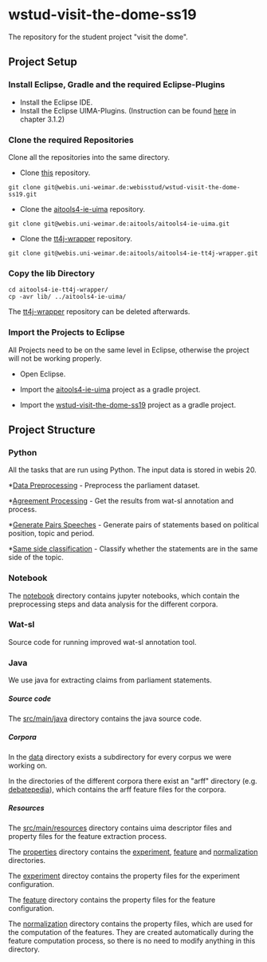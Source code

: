 # wstud-visit-the-dome-ss19

The repository for the student project "visit the dome".

## Project Setup

### Install Eclipse, Gradle and the required Eclipse-Plugins

* Install the Eclipse IDE.
* Install the Eclipse UIMA-Plugins. (Instruction can be found [here](https://git.webis.de/webisstud/wstud-visit-the-dome-ss19/blob/master/documentation/overview_and_setup.pdf) in chapter 3.1.2)

### Clone the required Repositories

Clone all the repositories into the same directory.

* Clone [this](https://git.webis.de/webisstud/wstud-visit-the-dome-ss19) repository.
```
git clone git@webis.uni-weimar.de:webisstud/wstud-visit-the-dome-ss19.git
```

* Clone the [aitools4-ie-uima](https://git.webis.de/aitools/aitools4-ie-uima) repository.
```
git clone git@webis.uni-weimar.de:aitools/aitools4-ie-uima.git
```

* Clone the [tt4j-wrapper](https://git.webis.de/aitools/aitools4-ie-tt4j-wrapper) repository.
```
git clone git@webis.uni-weimar.de:aitools/aitools4-ie-tt4j-wrapper.git
```

### Copy the lib Directory

```
cd aitools4-ie-tt4j-wrapper/
cp -avr lib/ ../aitools4-ie-uima/

```
The [tt4j-wrapper](https://git.webis.de/aitools/aitools4-ie-tt4j-wrapper) repository can be deleted afterwards.


### Import the Projects to Eclipse

All Projects need to be on the same level in Eclipse, otherwise the project will not be working properly.

* Open Eclipse.

* Import the [aitools4-ie-uima](https://git.webis.de/aitools/aitools4-ie-uima) project as a gradle project.

* Import the [wstud-visit-the-dome-ss19](https://git.webis.de/webisstud/wstud-visit-the-dome-ss19) project as a gradle project.


## Project Structure

### Python

All the tasks that are run using Python. The input data is stored in webis 20.

*[Data Preprocessing](https://git.webis.de/webisstud/wstud-visit-the-dome-ss19) - Preprocess the parliament dataset.

*[Agreement Processing](https://git.webis.de/webisstud/wstud-visit-the-dome-ss19) - Get the results from wat-sl annotation and process.

*[Generate Pairs  Speeches](https://git.webis.de/webisstud/wstud-visit-the-dome-ss19) - Generate pairs of statements based on political position, topic and period.

*[Same side classification](https://git.webis.de/webisstud/wstud-visit-the-dome-ss19) - Classify whether the statements are in the same side of the topic.

### Notebook

The [notebook](https://git.webis.de/webisstud/wstud-visit-the-dome-ss19/tree/master/notebooks) directory contains jupyter notebooks, which contain the preprocessing steps and data analysis for the different corpora.

### Wat-sl
Source code for running improved wat-sl annotation tool.

### Java
We use java for extracting claims from parliament statements.
##### Source code

The [src/main/java](https://git.webis.de/webisstud/wstud-visit-the-dome-ss19/tree/master/src/main/java) directory contains the java source code.

##### Corpora

In the [data](https://git.webis.de/webisstud/wstud-visit-the-dome-ss19/tree/master/data) directory exists a subdirectory for every corpus we were working on.

In the directories of the different corpora there exist an "arff" directory (e.g. [debatepedia](https://git.webis.de/webisstud/wstud-visit-the-dome-ss19/tree/master/data/debatepedia/arff)), which contains the arff feature files for the corpora.

##### Resources

The [src/main/resources](https://git.webis.de/webisstud/wstud-visit-the-dome-ss19/tree/master/src/main/resources) directory contains uima descriptor files and property files for the feature extraction process.

The [properties](https://git.webis.de/webisstud/wstud-visit-the-dome-ss19/tree/master/src/main/resources/properties) directory contains the [experiment](https://git.webis.de/webisstud/wstud-visit-the-dome-ss19/tree/master/src/main/resources/properties/experiment), [feature](https://git.webis.de/webisstud/wstud-visit-the-dome-ss19/tree/master/src/main/resources/properties/feature) and [normalization](https://git.webis.de/webisstud/wstud-visit-the-dome-ss19/tree/master/src/main/resources/properties/normalization) directories.

The [experiment](https://git.webis.de/webisstud/wstud-visit-the-dome-ss19/tree/master/src/main/resources/properties/experiment) directoy contains the property files for the experiment configuration.

The [feature](https://git.webis.de/webisstud/wstud-visit-the-dome-ss19/tree/master/src/main/resources/properties/feature) directory contains the property files for the feature configuration.

The [normalization](https://git.webis.de/webisstud/wstud-visit-the-dome-ss19/tree/master/src/main/resources/properties/normalization) directory contains the property files, which are used for the computation of the features. They are created automatically during the feature computation process, so there is no need to modify anything in this directory.
